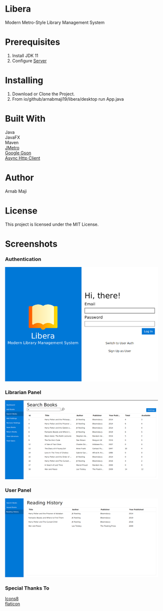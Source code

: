 # Libera
Modern Metro-Style Library Management System

# Prerequisites
1. Install JDK 11
2. Configure <a href="https://github.com/arnabmaji19/Libera-Server">Server</a>

# Installing
1. Download or Clone the Project. <br>
2. From io/github/arnabmaji19/libera/desktop run App.java

# Built With
Java<br>
JavaFX<br>
Maven<br>
<a href="https://www.pixelduke.com/java-javafx-theme-jmetro/">JMetro</a><br>
<a href="https://github.com/google/gson">Google Gson</a><br>
<a href="https://github.com/AsyncHttpClient/async-http-client">Async Http Client</a>

# Author
Arnab Maji

# License
This project is licensed under the MIT License.

# Screenshots

### Authentication
<img src="/screenshots/auth.png" />

### Librarian Panel
<img src="/screenshots/librarian-panel.png" />

### User Panel
<img src="/screenshots/user-panel.png"/>

### Special Thanks To
<a href="https://icons8.com/">Icons8</a></br>
<a href="https://www.flaticon.com/">flaticon</a>
